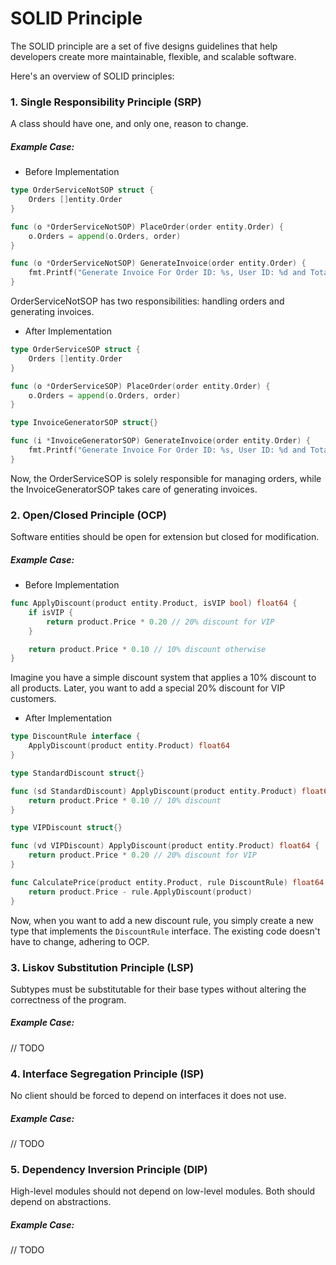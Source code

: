 # SOLID Principle
The SOLID principle are a set of five designs guidelines that help developers create more maintainable, flexible, and scalable software.

Here's an overview of SOLID principles:
### 1. Single Responsibility Principle (SRP)
A class should have one, and only one, reason to change.
##### Example Case:
- Before Implementation
```go
type OrderServiceNotSOP struct {
    Orders []entity.Order
}

func (o *OrderServiceNotSOP) PlaceOrder(order entity.Order) {
    o.Orders = append(o.Orders, order)
}

func (o *OrderServiceNotSOP) GenerateInvoice(order entity.Order) {
    fmt.Printf("Generate Invoice For Order ID: %s, User ID: %d and Total Amount: %f", order.OrderID, order.UserID, order.TotalAmount)
}
```
OrderServiceNotSOP has two responsibilities: handling orders and generating invoices.

- After Implementation
```go
type OrderServiceSOP struct {
    Orders []entity.Order
}

func (o *OrderServiceSOP) PlaceOrder(order entity.Order) {
    o.Orders = append(o.Orders, order)
}

type InvoiceGeneratorSOP struct{}

func (i *InvoiceGeneratorSOP) GenerateInvoice(order entity.Order) {
    fmt.Printf("Generate Invoice For Order ID: %s, User ID: %d and Total Amount: %f", order.OrderID, order.UserID, order.TotalAmount)
}
```
Now, the OrderServiceSOP is solely responsible for managing orders, while the InvoiceGeneratorSOP takes care of generating invoices.

### 2. Open/Closed Principle (OCP)
Software entities should be open for extension but closed for modification.
##### Example Case:
- Before Implementation
```go
func ApplyDiscount(product entity.Product, isVIP bool) float64 {
    if isVIP {
        return product.Price * 0.20 // 20% discount for VIP
    }

    return product.Price * 0.10 // 10% discount otherwise
}

```
Imagine you have a simple discount system that applies a 10% discount to all products. Later, you want to add a special 20% discount for VIP customers.

- After Implementation
```go
type DiscountRule interface {
    ApplyDiscount(product entity.Product) float64
}

type StandardDiscount struct{}

func (sd StandardDiscount) ApplyDiscount(product entity.Product) float64 {
    return product.Price * 0.10 // 10% discount
}

type VIPDiscount struct{}

func (vd VIPDiscount) ApplyDiscount(product entity.Product) float64 {
    return product.Price * 0.20 // 20% discount for VIP
}

func CalculatePrice(product entity.Product, rule DiscountRule) float64 {
    return product.Price - rule.ApplyDiscount(product)
}
```
Now, when you want to add a new discount rule, you simply create a new type that implements the `DiscountRule` interface. The existing code doesn't have to change, adhering to OCP.

### 3. Liskov Substitution Principle (LSP)
Subtypes must be substitutable for their base types without altering the correctness of the program.
##### Example Case:
// TODO

### 4. Interface Segregation Principle (ISP)
No client should be forced to depend on interfaces it does not use.
##### Example Case:
// TODO

### 5. Dependency Inversion Principle (DIP)
High-level modules should not depend on low-level modules. Both should depend on abstractions.
##### Example Case:
// TODO